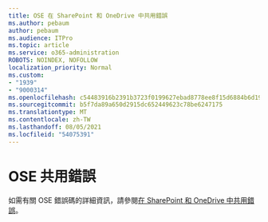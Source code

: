 ```yaml
---
title: OSE 在 SharePoint 和 OneDrive 中共用錯誤
ms.author: pebaum
author: pebaum
ms.audience: ITPro
ms.topic: article
ms.service: o365-administration
ROBOTS: NOINDEX, NOFOLLOW
localization_priority: Normal
ms.custom:
- "1939"
- "9000314"
ms.openlocfilehash: c54483916b2391b3723f0199627ebad8778ee8f15d6884b6d19b1f59f7093918
ms.sourcegitcommit: b5f7da89a650d2915dc652449623c78be6247175
ms.translationtype: MT
ms.contentlocale: zh-TW
ms.lasthandoff: 08/05/2021
ms.locfileid: "54075391"
---
```

# <a name="ose-sharing-errors"></a>OSE 共用錯誤

如需有關 OSE 錯誤碼的詳細資訊，請參閱[在 SharePoint 和 OneDrive 中共用錯誤](https://docs.microsoft.com/sharepoint/sharepoint-onedrive-error-message)。
